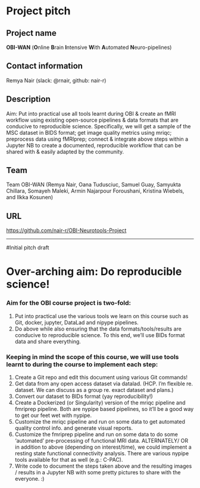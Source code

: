 # Project pitch

## Project name
**OBI-WAN** (**O**nline **B**rain **I**ntensive **W**ith **A**utomated **N**euro-pipelines)

## Contact information
Remya Nair (slack: \@rnair, github: nair-r)

## Description
Aim: Put into practical use all tools learnt during OBI & create an fMRI workflow using existing open-source pipelines & data formats that are conducive to reproducible science. 
Specifically, we will get a sample of the MSC dataset in BIDS format; get image quality metrics using mriqc; preprocess data using fMRIprep; connect & integrate above steps within a Jupyter NB to create a documented, reproducible workflow that can be shared with & easily adapted by the community.


## Team
Team OBI-WAN (Remya Nair, Oana Tudusciuc, Samuel Guay, Samyukta Chillara, Somayeh Maleki, Armin Najarpour Foroushani, Kristina Wiebels, and Ilkka Kosunen)

## URL
https://github.com/nair-r/OBI-Neurotools-Project

---
#Initial pitch draft

# Over-arching aim:  Do reproducible science!
### Aim for the OBI course project is two-fold:
1. Put into practical use the various tools we learn on this course such as Git, docker, jupyter, DataLad and nipype pipelines.
2. Do above while also ensuring that the data formats/tools/results are conducive to reproducible science. To this end, we’ll use BIDs format data and share everything.

### Keeping in mind the scope of this course, we will use tools learnt to during the course to implement each step:
1. Create a Git repo and edit this document using various Git commands!
2. Get data from any open access dataset via datalad. (HCP. I’m flexible re. dataset.
   We can discuss as a group re. exact dataset and plans.)
3. Convert our dataset to BIDs format (yay reproducibility!)
4. Create a Dockerized (or Singularity) version of the mriqc pipeline and fmriprep pipeline.
   Both are nypipe based pipelines, so it’ll be a good way to get our feet wet with nypipe.
5. Customize the mriqc pipeline and run on some data to get automated quality control info. and generate visual reports.
6. Customize the fmriprep pipeline and run on some data to do some ‘automated’ pre-processing of functional MRI data.
ALTERNATELY/ OR in addition to above (depending on interest/time), we could implement a resting state functional connectivity analysis.
There are various nypipe tools available for that as well (e.g.: C-PAC).
7. Write code to document the steps taken above and the resulting images / results in a Jupyter NB with some pretty pictures to share with the everyone. :)

